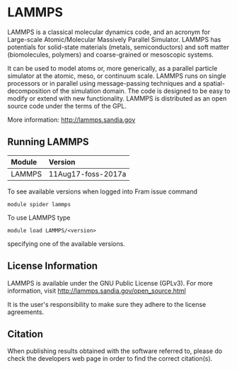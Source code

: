 # LAMMPS

LAMMPS is a classical molecular dynamics code, and an acronym for Large-scale Atomic/Molecular Massively Parallel Simulator. LAMMPS has potentials for solid-state materials (metals, semiconductors) and soft matter (biomolecules, polymers) and coarse-grained or mesoscopic systems.

It can be used to model atoms or, more generically, as a parallel particle simulator at the atomic, meso, or continuum scale.
LAMMPS runs on single processors or in parallel using message-passing techniques and a spatial-decomposition of the simulation domain. The code is designed to be easy to modify or extend with new functionality.
LAMMPS is distributed as an open source code under the terms of the GPL.

More information: http://lammps.sandia.gov

## Running LAMMPS

| Module     | Version     |
| :------------- | :------------- |
| LAMMPS |11Aug17-foss-2017a|

To see available versions when logged into Fram issue command

    module spider lammps
    
To use LAMMPS type

    module load LAMMPS/<version>

specifying one of the available versions.

## License Information

LAMMPS is available under the GNU Public License (GPLv3). For more information, visit http://lammps.sandia.gov/open_source.html

It is the user's responsibility to make sure they adhere to the license agreements.

## Citation

When publishing results obtained with the software referred to, please do check the developers web page in order to find the correct citation(s).
